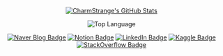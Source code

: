 <div align="center">

[![CharmStrange's GitHub Stats](https://github-readme-stats.vercel.app/api?username=CharmStrange&show_icons=true&bg_color=40,FFFFFF,FFFFFF,FFFFFF&title_color=000000&text_color=000000&icon_color=DAA520&border_color=FFFFFF&count_private=true)](https://github.com/anuraghazra/github-readme-stats)

![Top Language](https://github-readme-stats.vercel.app/api/top-langs/?username=CharmStrange&title_color=FFFFFF&text_color=000000&border_color=FFFFFF&exclude_langs=HTML)

[![Naver Blog Badge](https://img.shields.io/badge/네이버블로그-03C75A?logo=naver&logoColor=white&style=for-the-badge)](https://blog.naver.com/zetmond)
[![Notion Badge](https://img.shields.io/badge/Notion-FFFFFF?logo=notion&logoColor=000000&style=for-the-badge)](https://strangecharmsailer.notion.site/Effecient-Productivity-with-Notion-864ba16703714690b86ef66e71707341)
[![LinkedIn Badge](https://img.shields.io/badge/LinkedIn-0077B5?logo=linkedin&logoColor=white&style=for-the-badge)](https://www.linkedin.com/in/kunhee-lee-1a8a1a27a/)
[![Kaggle Badge](https://img.shields.io/badge/Kaggle-20BEFF?logo=kaggle&logoColor=white&style=for-the-badge)](https://www.kaggle.com/seventyfivebyte)
[![StackOverflow Badge](https://img.shields.io/badge/StackOverflow-F58025?logo=stackoverflow&logoColor=white&style=for-the-badge)](https://stackoverflow.com/users/21331589/normaltoad)

</div>
